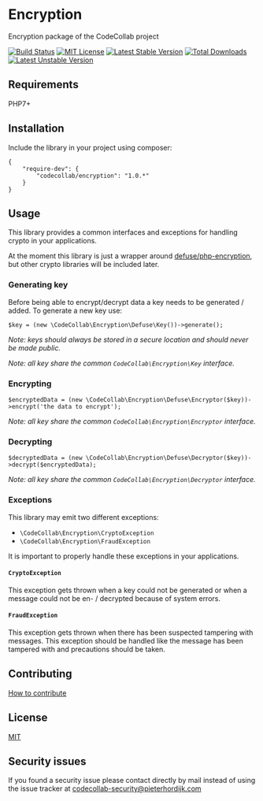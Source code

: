 # Encryption

Encryption package of the CodeCollab project

[![Build Status](https://travis-ci.org/CodeCollab/Encryption.svg?branch=master)](https://travis-ci.org/CodeCollab/Encryption) [![MIT License](https://img.shields.io/badge/license-MIT-blue.svg)](mit) [![Latest Stable Version](https://poser.pugx.org/codecollab/encryption/v/stable)](https://packagist.org/packages/codecollab/encryption) [![Total Downloads](https://poser.pugx.org/codecollab/encryption/downloads)](https://packagist.org/packages/codecollab/encryption) [![Latest Unstable Version](https://poser.pugx.org/codecollab/encryption/v/unstable)](https://packagist.org/packages/codecollab/encryption)

## Requirements

PHP7+

## Installation

Include the library in your project using composer:

    {
        "require-dev": {
            "codecollab/encryption": "1.0.*"
        }
    }

## Usage

This library provides a common interfaces and exceptions for handling crypto in your applications.

At the moment this library is just a wrapper around [defuse/php-encryption](https://github.com/defuse/php-encryption), but other crypto libraries will be included later.

### Generating key

Before being able to encrypt/decrypt data a key needs to be generated / added. To generate a new key use:

    $key = (new \CodeCollab\Encryption\Defuse\Key())->generate();
    
*Note: keys should always be stored in a secure location and should never be made public.*

*Note: all key share the common `CodeCollab\Encryption\Key` interface.*

### Encrypting

    $encryptedData = (new \CodeCollab\Encryption\Defuse\Encryptor($key))->encrypt('the data to encrypt');
    
*Note: all key share the common `CodeCollab\Encryption\Encryptor` interface.*

### Decrypting

    $decryptedData = (new \CodeCollab\Encryption\Defuse\Decryptor($key))->decrypt($encryptedData);
    
*Note: all key share the common `CodeCollab\Encryption\Decryptor` interface.*

### Exceptions

This library may emit two different exceptions:

- `\CodeCollab\Encryption\CryptoException`
- `\CodeCollab\Encryption\FraudException`
 
It is important to properly handle these exceptions in your applications.

#### `CryptoException`

This exception gets thrown when a key could not be generated or when a message could not be en- / decrypted because of system errors.

#### `FraudException`

This exception gets thrown when there has been suspected tampering with messages. This exception should be handled like the message has been tampered with and precautions should be taken.

## Contributing

[How to contribute][contributing]

## License

[MIT][mit]

[contributing]: https://github.com/CodeCollab/Encryption/blob/master/CONTRIBUTING.md
[mit]: http://spdx.org/licenses/MIT

## Security issues

If you found a security issue please contact directly by mail instead of using the issue tracker at codecollab-security@pieterhordijk.com

